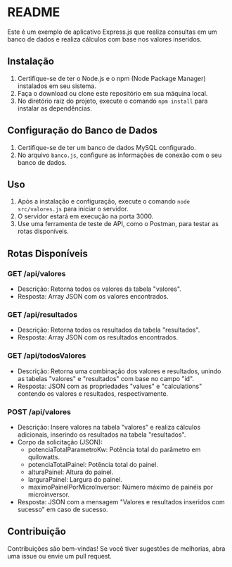 # README

Este é um exemplo de aplicativo Express.js que realiza consultas em um banco de dados e realiza cálculos com base nos valores inseridos.

## Instalação

1. Certifique-se de ter o Node.js e o npm (Node Package Manager) instalados em seu sistema.
2. Faça o download ou clone este repositório em sua máquina local.
3. No diretório raiz do projeto, execute o comando `npm install` para instalar as dependências.

## Configuração do Banco de Dados

1. Certifique-se de ter um banco de dados MySQL configurado.
2. No arquivo `banco.js`, configure as informações de conexão com o seu banco de dados.

## Uso

1. Após a instalação e configuração, execute o comando `node src/valores.js` para iniciar o servidor.
2. O servidor estará em execução na porta 3000.
3. Use uma ferramenta de teste de API, como o Postman, para testar as rotas disponíveis.

## Rotas Disponíveis

### GET /api/valores

- Descrição: Retorna todos os valores da tabela "valores".
- Resposta: Array JSON com os valores encontrados.

### GET /api/resultados

- Descrição: Retorna todos os resultados da tabela "resultados".
- Resposta: Array JSON com os resultados encontrados.

### GET /api/todosValores

- Descrição: Retorna uma combinação dos valores e resultados, unindo as tabelas "valores" e "resultados" com base no campo "id".
- Resposta: JSON com as propriedades "values" e "calculations" contendo os valores e resultados, respectivamente.

### POST /api/valores

- Descrição: Insere valores na tabela "valores" e realiza cálculos adicionais, inserindo os resultados na tabela "resultados".
- Corpo da solicitação (JSON):
  - potenciaTotalParametroKw: Potência total do parâmetro em quilowatts.
  - potenciaTotalPainel: Potência total do painel.
  - alturaPainel: Altura do painel.
  - larguraPainel: Largura do painel.
  - maximoPainelPorMicroInversor: Número máximo de painéis por microinversor.
- Resposta: JSON com a mensagem "Valores e resultados inseridos com sucesso" em caso de sucesso.

## Contribuição

Contribuições são bem-vindas! Se você tiver sugestões de melhorias, abra uma issue ou envie um pull request.
